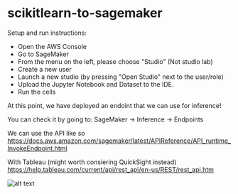 # scikitlearn-to-sagemaker

Setup and run instructions:
- Open the AWS Console
- Go to SageMaker
- From the menu on the left, please choose "Studio" (Not studio lab)
- Create a new user
- Launch a new studio (by pressing "Open Studio" next to the user/role)
- Upload the Jupyter Notebook and Dataset to the IDE.
- Run the cells

At this point, we have deployed an endoint that we can use for inference!

You can check it by going to:
SageMaker -> Inference -> Endpoints


We can use the API like so
https://docs.aws.amazon.com/sagemaker/latest/APIReference/API_runtime_InvokeEndpoint.html

With Tableau (might worth consiering QuickSight instead)
https://help.tableau.com/current/api/rest_api/en-us/REST/rest_api.htm



![alt text]([http://url/to/img.png](https://miro.medium.com/max/1400/0*94itySrJ7t7Ooh5R))


